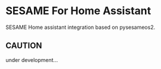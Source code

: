 # SESAME For Home Assistant

SESAME Home assistant integration based on pysesameos2.

## CAUTION
under development...
